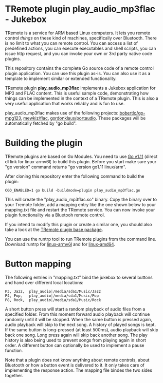 # TRemote plugin play_audio_mp3flac - Jukebox

TRemote is a service for ARM based Linux computers. It lets you remote control *things* on these kind of machines, specifically over Bluetooth. There is no limit to what you can remote control. You can access a list of predefined actions, you can execute executables and shell scripts, you can issue http request, and you can invoke your own or 3rd party native code plugins.

This repository contains the complete Go source code of a remote control plugin application. You can use this plugin as-is. You can also use it as a template to implement similar or extended functionality.

TRemote plugin **play_audio_mp3flac** implements a Jukebox application for MP3 and FLAC content.
This is useful sample code, demonstrating how things can be implemented in the 
context of a TRemote plugin. This is also a very useful application 
that works reliably and is fun to use.

play_audio_mp3flac makes use of the following projects: [bobertlo/go-mpg123](http://github.com/bobertlo/go-mpg123), [mewkiz/flac](http://github.com/mewkiz/flac), [gordonklaus/portaudio](http://github.com/gordonklaus/portaudio). These packages will be automatically fetched by "go build".

# Building the plugin

TRemote plugins are based on Go Modules. You need to use [Go v1.11](https://dl.google.com/go/go1.11.linux-armv6l.tar.gz) (direct dl link for linux-armv6l) to build this plugin. Before you start make sure your "go version" command returns "go version go1.11 linux/arm".

After cloning this repository enter the following command to build the plugin:

```
CGO_ENABLED=1 go build -buildmode=plugin play_audio_mp3flac.go
```
This will create the "play_audio_mp3flac.so" binary. Copy the binary over to your Tremote folder, add a mapping entry like the one shown below to your mapping.txt file and restart the TRemote service. You can now invoke your plugin functionality via a Bluetooh remote control.

If you intend to modify this plugin or create a similar one, you should also take a look at the [TRemote plugin base package](https://github.com/mehrvarz/tremote_plugin).

You can use the runtrp tool to run TRemote plugins from the command line. Download runtrp for [linux-armv6l](https://github.com/mehrvarz/tremote_plugin/tree/master/bin.linux.ARM6) and for [linux-amd64](https://github.com/mehrvarz/tremote_plugin/tree/master/bin.linux.AMD64).


# Button mapping

The following entries in "mapping.txt" bind the jukebox to several buttons and hand over different local locations:

```
P3, Jazz,  play_audio|/media/sda1/Music/Jazz
P4, Pop,   play_audio|/media/sda1/Music/Pop
P8, Rock,  play_audio|/media/sda1/Music/Rock
```

A short button press will start a random playback of audio files from a specified folder. 
From this moment forward audio playback will continue randomly until it will be stopped. 
When the same button is pressed again, audio playback will skip to the next song. 
A history of played songs is kept. If the same button is long-pressed (at least 500ms), 
audio playback will skip back one song. Long press again will skip back 
another song. The play history is also being used to prevent songs from 
playing again in short order. A different button can optionally be used 
to implement a pause function.

Note that a plugin does not know anything about remote controls, about Bluetooth or how a button event is delivered to it. It only takes care of implementing the response action. The mapping file bindes the two sides together.




